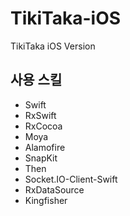# TikiTaka-iOS
TikiTaka iOS Version

## 사용 스킬
- Swift
- RxSwift
- RxCocoa
- Moya
- Alamofire
- SnapKit
- Then
- Socket.IO-Client-Swift
- RxDataSource
- Kingfisher

